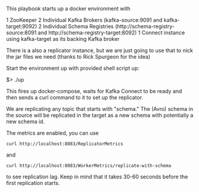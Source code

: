 This playbook starts up a docker environment with

1 ZooKeeper
2 Individual Kafka Brokers (kafka-source:9091 and kafka-target:9092)
2 Individual Schema Registries (http://schema-registry-source:8091 and http://schema-registry-target:8092)
1 Connect instance using kafka-target as its backing Kafka broker

There is a also a replicator instance, but we are just going to use that to nick the jar files we need (thanks to Rick Spurgeon for the idea)

Start the environment up with provided shell script up: 

$> ./up

This fires up docker-compose, waits for Kafka Connect to be ready and then sends a curl command to it to set up the replicator.

We are replicating any topic that starts with "schema." 
The (Avro) schema in the source will be replicated in the target as a new schema with potentially a new schema id.

The metrics are enabled, you can use

`curl http://localhost:8083/ReplicatorMetrics` 

and

`curl http://localhost:8083/WorkerMetrics/replicate-with-schema`

to see replication lag. Keep in mind that it takes 30-60 seconds before the first replication starts.
